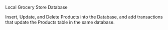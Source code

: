 Local Grocery Store Database 

Insert, Update, and Delete Products into the Database, and add 
transactions that update the Products table in the same database.
